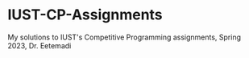 # IUST-CP-Assignments
My solutions to IUST's Competitive Programming assignments, Spring 2023, Dr. Eetemadi
